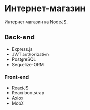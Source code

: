 # Интернет-магазин

Интернет магазин на NodeJS.

## Back-end

- Express.js
- JWT authorization
- PostgreSQL
- Sequelize-ORM

### Front-end

- ReactJS
- React bootstrap
- Axios
- MobX
